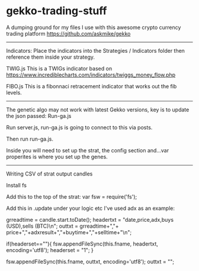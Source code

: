 # gekko-trading-stuff
A dumping ground for my files I use with this awesome crypto currency trading platform https://github.com/askmike/gekko

******************************************************************************************************************************
Indicators:
Place the indicators into the Strategies / Indicators folder then reference them inside your strategy. 

TWIG.js
This is a TWIGs indicator based on https://www.incrediblecharts.com/indicators/twiggs_money_flow.php

FIBO.js
This is a fibonnaci retracement indicator that works out the fib levels. 


******************************************************************************************************************************
The genetic algo may not work with latest Gekko versions, key is to update the json passed:
Run-ga.js

Run server.js, run-ga.js is going to connect to this via posts.

Then run run-ga.js.

Inside you will need to set up the strat, the config section and...var properites is where you set up the genes.


******************************************************************************************************************************


Writing CSV of strat output candles

Install fs

Add this to the top of the strat:
var fsw = require('fs');



Add this in .update under your logic etc I've used adx as an example:

  grreadtime = candle.start.toDate();
  headertxt = "date,price,adx,buys (USD),sells (BTC)\n";
  outtxt = grreadtime+","+ price+","+adxresult+","+buytime+","+selltime+"\n";

  if(headerset==""){
    fsw.appendFileSync(this.fname, headertxt, encoding='utf8');
    headerset = "1";
  }

  fsw.appendFileSync(this.fname, outtxt, encoding='utf8');
  outtxt = "";
